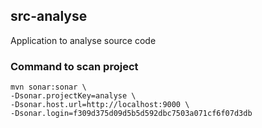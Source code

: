 ## src-analyse
Application to analyse source code

### Command to scan project
```shell
mvn sonar:sonar \
-Dsonar.projectKey=analyse \
-Dsonar.host.url=http://localhost:9000 \
-Dsonar.login=f309d375d09d5b5d592dbc7503a071cf6f07d3db
```